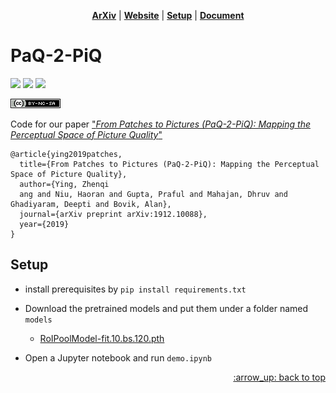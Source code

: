 <p align="center">
<b><a href="https://arxiv.org/abs/1912.10088">ArXiv</a></b>
|
<b><a href="https://baidut.github.io/PaQ-2-PiQ/">Website</a></b>
|
<b><a href="#Setup">Setup</a></b>
|
<b><a href="https://github.com/baidut/PaQ-2-PiQ/wiki">Document</a></b>
</p>

# PaQ-2-PiQ

![](https://img.shields.io/badge/python-3.6-blue.svg) ![](https://img.shields.io/badge/pytorch-1.0-red.svg) ![](https://img.shields.io/badge/fastai-1.0.60-green.svg) 

[![License: CC BY-NC-SA 4.0](README/80x15-1580838953852.png)](https://creativecommons.org/licenses/by-nc-sa/4.0/)

Code for our paper ["*From Patches to Pictures (PaQ-2-PiQ): Mapping the Perceptual Space of Picture Quality*"](https://arxiv.org/abs/1912.10088)

```
@article{ying2019patches,
  title={From Patches to Pictures (PaQ-2-PiQ): Mapping the Perceptual Space of Picture Quality},
  author={Ying, Zhenqi
  ang and Niu, Haoran and Gupta, Praful and Mahajan, Dhruv and Ghadiyaram, Deepti and Bovik, Alan},
  journal={arXiv preprint arXiv:1912.10088},
  year={2019}
}
```

## Setup

* install prerequisites by `pip install requirements.txt`

* Download the pretrained models and put them under a folder named `models`
  
  * [RoIPoolModel-fit.10.bs.120.pth](https://github.com/baidut/FBIQA/releases/download/1.0/RoIPoolModel-fit.10.bs.120.pth)
  
* Open a Jupyter notebook and run `demo.ipynb` 

<p align="right"><a href="#top">:arrow_up: back to top</a></p>